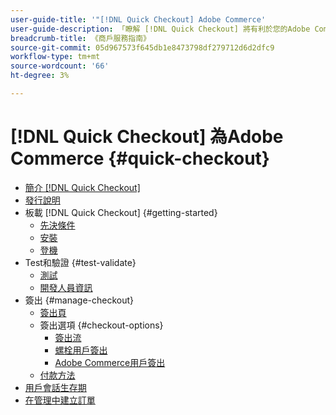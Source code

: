 ```yaml
---
user-guide-title: '"[!DNL Quick Checkout] Adobe Commerce'
user-guide-description: 「瞭解 [!DNL Quick Checkout] 將有利於您的Adobe Commerce實例以及如何成功安裝並設定擴展。」
breadcrumb-title: 《商戶服務指南》
source-git-commit: 05d967573f645db1e8473798df279712d6d2dfc9
workflow-type: tm+mt
source-wordcount: '66'
ht-degree: 3%

---
```



# [!DNL Quick Checkout] 為Adobe Commerce {#quick-checkout}

- [簡介 [!DNL Quick Checkout]](overview.md)
- [發行說明](release-notes.md)
- 板載 [!DNL Quick Checkout] {#getting-started}
   - [先決條件](prerequisites.md)
   - [安裝](install.md)
   - [登機](onboarding.md)
- Test和驗證 {#test-validate}
   - [測試](testing.md)
   - [開發人員資訊](developer.md)
- 簽出 {#manage-checkout}
   - [簽出頁](checkout-page.md)
   - 簽出選項 {#checkout-options}
      - [簽出流](checkout-flow.md)
      - [螺栓用戶簽出](checkout-bolt.md)
      - [Adobe Commerce用戶簽出](checkout-adobe-commerce.md)
   - [付款方法](payment-methods.md)
- [用戶會話生存期](user-session-lifetime.md)
- [在管理中建立訂單](create-order-admin.md)
